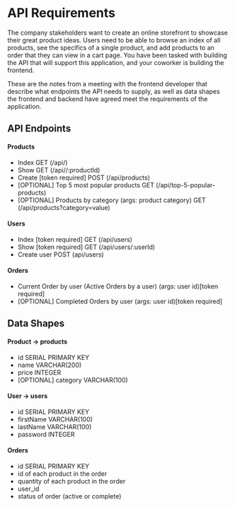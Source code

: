 # API Requirements

The company stakeholders want to create an online storefront to showcase their great product ideas. Users need to be able to browse an index of all products, see the specifics of a single product, and add products to an order that they can view in a cart page. You have been tasked with building the API that will support this application, and your coworker is building the frontend.

These are the notes from a meeting with the frontend developer that describe what endpoints the API needs to supply, as well as data shapes the frontend and backend have agreed meet the requirements of the application.

## API Endpoints

#### Products

- Index GET (/api/)
- Show GET (/api//:productId)
- Create [token required] POST (/api/products)
- [OPTIONAL] Top 5 most popular products GET (/api/top-5-popular-products)
- [OPTIONAL] Products by category (args: product category) GET (/api/products?category=value)

#### Users

- Index [token required] GET (/api/users)
- Show [token required] GET (/api/users/:userId)
- Create user POST (api/users)

#### Orders

- Current Order by user (Active Orders by a user) (args: user id)[token required]
- [OPTIONAL] Completed Orders by user (args: user id)[token required]

## Data Shapes

#### Product -> products

- id SERIAL PRIMARY KEY
- name VARCHAR(200)
- price INTEGER
- [OPTIONAL] category VARCHAR(100)

#### User -> users

- id SERIAL PRIMARY KEY
- firstName VARCHAR(100)
- lastName VARCHAR(100)
- password INTEGER

#### Orders

- id SERIAL PRIMARY KEY
- id of each product in the order
- quantity of each product in the order
- user_id
- status of order (active or complete)
